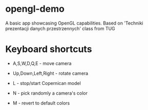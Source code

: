 # opengl-demo
A basic app showcasing OpenGL capabilities. Based on 'Techniki prezentacji danych przestrzennych' class from TUG

# Keyboard shortcuts

* A,S,W,D,Q,E - move camera

* Up,Down,Left,Right - rotate camera 

* L - stop/start Copernican model
* N - pick randomly a camera's color
* M - revert to default colors
